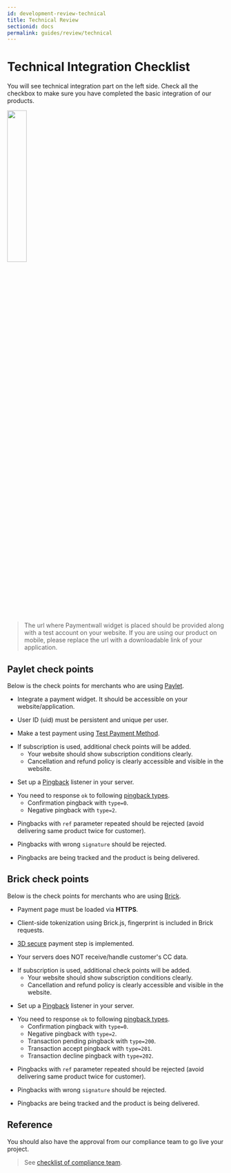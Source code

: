 ```yaml
---
id: development-review-technical
title: Technical Review
sectionid: docs
permalink: guides/review/technical
---
```


# Technical Integration Checklist

You will see technical integration part on the left side. Check all the checkbox to make sure you have completed the basic integration of our products. 

<div class="docs-img">
	<img src="/textures/pic/reference/review/review-technical-checklist.png" style="width: 30%">
</div>

> The url where Paymentwall widget is placed should be provided along with a test account on your website. If you are using our product on mobile, please replace the url with a downloadable link of your application.

## Paylet check points

Below is the check points for merchants who are using [Paylet](/integration/widget-home).

* Integrate a payment widget. It should be accessible on your website/application.

* User ID (uid) must be persistent and unique per user.

* Make a test payment using [Test Payment Method](/sandbox/test-payment).

+ If subscription is used, additional check points will be added.
	- Your website should show subscription conditions clearly.
	- Cancellation and refund policy is clearly accessible and visible in the website.

* Set up a [Pingback](/reference/pingback-home) listener in your server.

+ You need to response ```ok``` to following [pingback types](/reference/pingback-home#pingback-type).
	- Confirmation pingback with ```type=0```.
	- Negative pingback with ```type=2```.

* Pingbacks with ```ref``` parameter repeated should be rejected (avoid delivering same product twice for customer).

* Pingbacks with wrong ```signature``` should be rejected.

* Pingbacks are being tracked and the product is being delivered.

## Brick check points

Below is the check points for merchants who are using [Brick](/integration/direct/brick-home).

* Payment page must be loaded via **HTTPS**.

* Client-side tokenization using Brick.js, fingerprint is included in Brick requests. 

* [3D secure](/integration/direct/brick/3dsecure) payment step is implemented.

* Your servers does NOT receive/handle customer's CC data.

+ If subscription is used, additional check points will be added.
	- Your website should show subscription conditions clearly.
	- Cancellation and refund policy is clearly accessible and visible in the website.

* Set up a [Pingback](/reference/pingback-home) listener in your server.

+ You need to response ```ok``` to following [pingback types](/reference/pingback-home#pingback-type).
	- Confirmation pingback with ```type=0```.
	- Negative pingback with ```type=2```.
	- Transaction pending pingback with ```type=200```.
	- Transaction accept pingback with ```type=201```.
	- Transaction decline pingback with ```type=202```.

* Pingbacks with ```ref``` parameter repeated should be rejected (avoid delivering same product twice for customer).

* Pingbacks with wrong ```signature``` should be rejected.

* Pingbacks are being tracked and the product is being delivered.

## Reference

You should also have the approval from our compliance team to go live your project.

> See [checklist of compliance team](/go_live-compliance).
